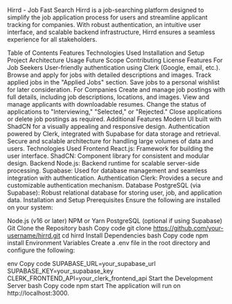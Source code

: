 Hirrd - Job Fast Search
Hirrd is a job-searching platform designed to simplify the job application process for users and streamline applicant tracking for companies. With robust authentication, an intuitive user interface, and scalable backend infrastructure, Hirrd ensures a seamless experience for all stakeholders.

Table of Contents
Features
Technologies Used
Installation and Setup
Project Architecture
Usage
Future Scope
Contributing
License
Features
For Job Seekers
User-friendly authentication using Clerk (Google, email, etc.).
Browse and apply for jobs with detailed descriptions and images.
Track applied jobs in the "Applied Jobs" section.
Save jobs to a personal wishlist for later consideration.
For Companies
Create and manage job postings with full details, including job descriptions, locations, and images.
View and manage applicants with downloadable resumes.
Change the status of applications to "Interviewing," "Selected," or "Rejected."
Close applications or delete job postings as required.
Additional Features
Modern UI built with ShadCN for a visually appealing and responsive design.
Authentication powered by Clerk, integrated with Supabase for data storage and retrieval.
Secure and scalable architecture for handling large volumes of data and users.
Technologies Used
Frontend
React.js: Framework for building the user interface.
ShadCN: Component library for consistent and modular design.
Backend
Node.js: Backend runtime for scalable server-side processing.
Supabase: Used for database management and seamless integration with authentication.
Authentication
Clerk: Provides a secure and customizable authentication mechanism.
Database
PostgreSQL (via Supabase): Robust relational database for storing user, job, and application data.
Installation and Setup
Prerequisites
Ensure the following are installed on your system:

Node.js (v16 or later)
NPM or Yarn
PostgreSQL (optional if using Supabase)
Git
Clone the Repository
bash
Copy code
git clone https://github.com/your-username/hirrd.git
cd hirrd
Install Dependencies
bash
Copy code
npm install
Environment Variables
Create a .env file in the root directory and configure the following:

env
Copy code
SUPABASE_URL=your_supabase_url
SUPABASE_KEY=your_supabase_key
CLERK_FRONTEND_API=your_clerk_frontend_api
Start the Development Server
bash
Copy code
npm start
The application will run on http://localhost:3000.